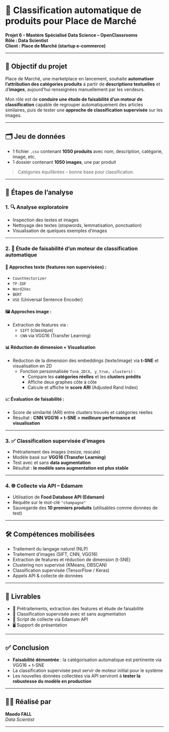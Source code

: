 # 🧠 Classification automatique de produits pour Place de Marché

**Projet 6 – Mastère Spécialisé Data Science – OpenClassrooms**  
**Rôle : Data Scientist**  
**Client : Place de Marché (startup e-commerce)**

---

## 🎯 Objectif du projet

Place de Marché, une marketplace en lancement, souhaite **automatiser l’attribution des catégories produits** à partir de **descriptions textuelles** et d’**images**, aujourd’hui renseignées manuellement par les vendeurs.

Mon rôle est de **conduire une étude de faisabilité d’un moteur de classification** capable de regrouper automatiquement des articles similaires, puis de tester une **approche de classification supervisée** sur les images.

---

## 🗂️ Jeu de données

- 1 fichier `.csv` contenant **1050 produits** avec nom, description, catégorie, image, etc.
- 1 dossier contenant **1050 images**, une par produit

> Catégories équilibrées – bonne base pour classification.

---

## 🧪 Étapes de l’analyse

### 1. 🔍 Analyse exploratoire
- Inspection des textes et images
- Nettoyage des textes (stopwords, lemmatisation, ponctuation)
- Visualisation de quelques exemples d’images

---

### 2. 🧪 Étude de faisabilité d’un moteur de classification automatique

#### 📄 **Approches texte** (features non supervisées) :
- `CountVectorizer`
- `TF-IDF`
- `Word2Vec`
- `BERT`
- `USE` (Universal Sentence Encoder)

#### 🖼️ **Approches image** :
- Extraction de features via :
  - `SIFT` (classique)
  - `CNN` via VGG16 (Transfer Learning)

#### 📊 Réduction de dimension + Visualisation
- Reduction de la dimension des embeddings (texte/image) via **t-SNE** et visualisation en 2D
  - Fonction personnalisée `Tsne_2D(X, y_true, clusters)` :
    - Compare les **catégories réelles** et les **clusters prédits**
    - Affiche deux graphes côte à côte
    - Calcule et affiche le **score ARI** (Adjusted Rand Index)

#### 📈 Évaluation de faisabilité :
- Score de similarité (ARI) entre clusters trouvés et catégories réelles
- Résultat : **CNN VGG16 + t-SNE = meilleure performance et visualisation**

---

### 3. ✅ Classification supervisée d’images

- Prétraitement des images (resize, rescale)
- Modèle basé sur **VGG16 (Transfer Learning)**
- Test avec et sans **data augmentation**
- Résultat : **le modèle sans augmentation est plus stable**

---

### 4. 🌐 Collecte via API – Edamam

- Utilisation de **Food Database API (Edamam)**
- Requête sur le mot-clé `"champagne"`
- Sauvegarde des **10 premiers produits** (utilisables comme données de test)

---

## 🛠️ Compétences mobilisées

- Traitement du langage naturel (NLP)
- Traitement d’images (SIFT, CNN, VGG16)
- Extraction de features et réduction de dimension (t-SNE)
- Clustering non supervisé (KMeans, DBSCAN)
- Classification supervisée (TensorFlow / Keras)
- Appels API & collecte de données

---

## 📁 Livrables

- 📓 Prétraitements, extraction des features et étude de faisabilité
- 📓 Classification supervisée avec et sans augmentation
- 📜 Script de collecte via Edamam API
- 🖥️ Support de présentation

---

## ✅ Conclusion

- **Faisabilité démontrée** : la catégorisation automatique est pertinente via VGG16 + t-SNE
- La classification supervisée peut servir de moteur initial pour le système
- Les nouvelles données collectées via API serviront à **tester la robustesse du modèle en production**

---

## 🙋‍♂️ Réalisé par

**Maodo FALL**  
*Data Scientist*

---
